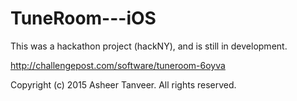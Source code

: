 # TuneRoom---iOS

This was a hackathon project (hackNY), and is still in development.

http://challengepost.com/software/tuneroom-6oyva

Copyright (c) 2015 Asheer Tanveer. All rights reserved.

